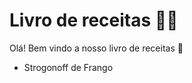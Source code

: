 # Livro de receitas :man_cook:

Olá! Bem vindo a nosso livro de receitas :wave:

- Strogonoff de Frango

